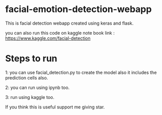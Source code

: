 # facial-emotion-detection-webapp
This is facial detection webapp created using keras and flask.

you can also run this code on kaggle
note book link : https://www.kaggle.com/facial-detection



<h1>Steps to run</h1>
 1: you can use facial_detection.py to create the model also it includes the prediction cells also.

2: you can run using ipynb too.

3: run using kaggle too.

If you think this is useful support me giving star.
